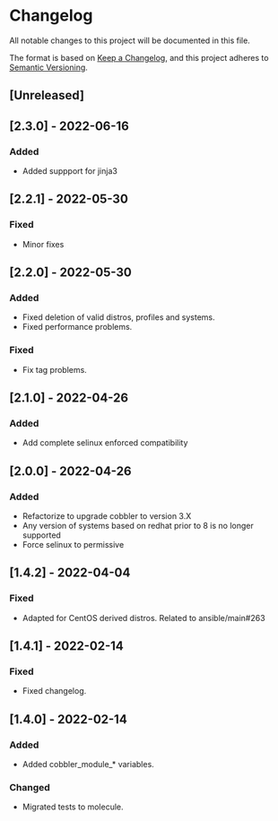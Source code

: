 # Changelog
All notable changes to this project will be documented in this file.

The format is based on [Keep a Changelog](https://keepachangelog.com/en/1.0.0/),
and this project adheres to [Semantic Versioning](https://semver.org/spec/v2.0.0.html).

## [Unreleased]

## [2.3.0] - 2022-06-16
### Added
- Added suppport for jinja3

## [2.2.1] - 2022-05-30
### Fixed
- Minor fixes

## [2.2.0] - 2022-05-30
### Added
- Fixed deletion of valid distros, profiles and systems.
- Fixed performance problems.
### Fixed
- Fix tag problems.

## [2.1.0] - 2022-04-26
### Added
- Add complete selinux enforced compatibility

## [2.0.0] - 2022-04-26
### Added
- Refactorize to upgrade cobbler to version 3.X
- Any version of systems based on redhat prior to 8 is no longer supported
- Force selinux to permissive

## [1.4.2] - 2022-04-04
### Fixed
- Adapted for CentOS derived distros. Related to ansible/main#263

## [1.4.1] - 2022-02-14
### Fixed
- Fixed changelog.

## [1.4.0] - 2022-02-14
### Added
- Added cobbler_module_* variables.

### Changed
- Migrated tests to molecule.
